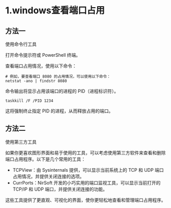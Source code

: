 # 1.windows查看端口占用

## 方法一


使用命令行工具

打开命令提示符或 PowerShell 终端。

查看端口占用情况，使用以下命令：

```shell
# 例如，要查看端口 8080 的占用情况，可以使用以下命令：
netstat -ano | findstr 8080
```
命令输出将显示占用该端口的进程的 PID（进程标识符）。


```shell
taskkill /F /PID 1234
```

这将强制终止指定 PID 的进程，从而释放占用的端口。




## 方法二

使用第三方工具

如果你更喜欢图形界面和易于使用的工具，可以考虑使用第三方软件来查看和删除端口占用程序。以下是几个常用的工具：

- TCPView：由 Sysinternals 提供，可以显示当前系统上的 TCP 和 UDP 端口占用情况，并提供关闭连接的选项。
- CurrPorts：NirSoft 开发的小巧实用的端口监视工具，可以显示当前打开的 TCP/IP 和 UDP 端口，并提供关闭连接的功能。


这些工具提供了更直观、可视化的界面，使你更轻松地查看和管理端口占用程序。
